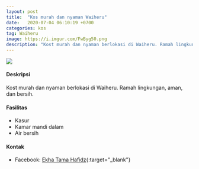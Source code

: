 ```yaml
---
layout: post
title:  "Kos murah dan nyaman Waiheru"
date:   2020-07-04 06:10:19 +0700
categories: kos
tag: Waiheru
image: https://i.imgur.com/FwByg50.png
description: "Kost murah dan nyaman berlokasi di Waiheru. Ramah lingkungan, aman, dan bersih."
---
```


<div class="mb-4">
<image src="https://i.imgur.com/FwByg50.png" class="img-fluid" />
</div>

#### Deskripsi
Kost murah dan nyaman berlokasi di Waiheru. Ramah lingkungan, aman, dan bersih.

#### Fasilitas
- Kasur
- Kamar mandi dalam
- Air bersih

#### Kontak
- Facebook: [Ekha Tama Hafidz](https://www.facebook.com/indira.wirahafidz "Ekha Tama Hafidz"){:target="_blank"}